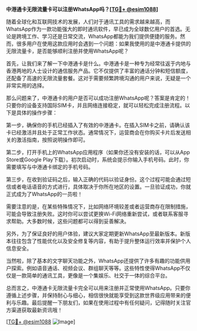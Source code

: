 **中港通卡无限流量卡可以注册WhatsApp吗？[[TG💪+ @esim1088](https://t.me/s/esim1088)]**

随着全球化和互联网技术的发展，人们对于通讯工具的需求越来越高，而WhatsApp作为一款功能强大的即时通讯软件，早已成为全球数亿用户的首选。无论是跨境工作、学习还是日常交流，WhatsApp都能为我们提供便捷的服务。然而，很多用户在使用这款应用时会遇到一个问题：如果我使用的是中港通卡提供的无限流量卡，是否能够顺利注册并使用WhatsApp呢？

首先，让我们来了解一下中港通卡是什么。中港通卡是一种专为经常往返于内地与香港两地的人士设计的通信服务产品。它不仅提供了丰富的通话分钟和短信额度，还配备了高速的无限流量套餐。这对于需要频繁跨境沟通的用户来说，无疑是一个非常实用的选择。

那么问题来了，中港通卡的用户是否可以成功注册WhatsApp呢？答案是肯定的！只要你的设备支持国际SIM卡，并且网络连接稳定，就可以轻松完成注册流程。以下是具体的操作步骤：

第一步，确保你的手机已经插入了有效的中港通卡。在插入SIM卡之前，请确认该卡已经激活并且处于正常工作状态。通常情况下，运营商会在你购买卡片后发送相关的激活指南，按照说明操作即可。

第二步，打开手机上的WhatsApp应用程序（如果你还没有安装的话，可以从App Store或Google Play下载）。初次启动时，系统会提示你输入手机号码。此时，你需要填写与中港通卡绑定的手机号码。

第三步，在收到验证码之后，输入正确的代码以验证身份。这个过程可能会通过短信或者电话语音的方式进行，具体取决于你所在地区的设置。一旦验证成功，你就正式成为了WhatsApp的一员啦！

需要注意的是，在某些特殊情况下，比如网络环境较差或者运营商存在限制措施，可能会导致注册失败。这时你可以尝试更换Wi-Fi网络重新尝试，或者联系客服寻求帮助。大多数时候，这些问题都可以得到妥善解决。

另外，为了保证良好的用户体验，建议大家定期更新WhatsApp至最新版本。新版本往往包含了性能优化以及安全修复等内容，有助于提升整体运行效率并保护个人信息安全。

当然啦，除了基本的文字聊天功能之外，WhatsApp还提供了许多有趣的功能供用户探索。例如语音通话、视频会议、群组聊天等等。这些特性使得WhatsApp不仅仅是一款简单的通讯工具，更像是一个集娱乐、社交于一体的综合平台。

总而言之，中港通卡无限流量卡完全可以用来注册并正常使用WhatsApp。只要你遵循上述步骤，并保持耐心与细心，相信很快就能享受到这款世界级应用带来的便利与乐趣。最后提醒一下朋友们，如果在使用过程中有任何疑问，记得随时关注官方渠道获取最新资讯哦！

[[TG💪+ @esim1088](https://t.me/s/esim1088) ![Image](https://i.postimg.cc/4NQfJmqS/Snipaste-2025-05-13-00-14-12.png)]